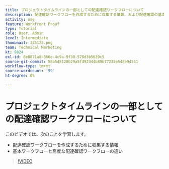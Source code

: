 ```yaml
---
title: プロジェクトタイムラインの一部としての配達確認ワークフローについて
description: 配達確認ワークフローを作成するために収集する情報、および配達確認の基本ワークフローと高度なワークフローの違いについて説明します。 [!DNL  Workfront].
activity: use
feature: Workfront Proof
type: Tutorial
role: User, Admin
level: Intermediate
thumbnail: 335125.png
team: Technical Marketing
kt: 8824
exl-id: 8e8871a8-866e-4c9a-9f30-578d3b5639c5
source-git-commit: 58a545120b29a5f492344b89b77235e548e94241
workflow-type: tm+mt
source-wordcount: '59'
ht-degree: 0%

---
```


# プロジェクトタイムラインの一部としての配達確認ワークフローについて

このビデオでは、次のことを学習します。

* 配達確認ワークフローを作成するために収集する情報
* 基本ワークフローと高度な配達確認ワークフローの違い

>[!VIDEO](https://video.tv.adobe.com/v/335125/?quality=12)



